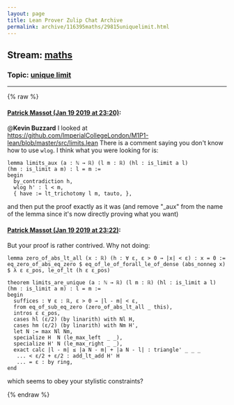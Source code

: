 ```yaml
---
layout: page
title: Lean Prover Zulip Chat Archive 
permalink: archive/116395maths/29815uniquelimit.html
---
```


## Stream: [maths](index.html)
### Topic: [unique limit](29815uniquelimit.html)

---


{% raw %}
#### [ Patrick Massot (Jan 19 2019 at 23:20)](https://leanprover.zulipchat.com/#narrow/stream/116395-maths/topic/unique%20limit/near/156454309):
@**Kevin Buzzard** I looked at https://github.com/ImperialCollegeLondon/M1P1-lean/blob/master/src/limits.lean There is a comment saying you don't know how to use `wlog`. I think what you were looking for is:
```lean
lemma limits_aux (a : ℕ → ℝ) (l m : ℝ) (hl : is_limit a l)
(hm : is_limit a m) : l = m :=
begin
  by_contradiction h,
  wlog h' : l < m,
  { have := lt_trichotomy l m, tauto, },
```
and then put the proof exactly as it was (and remove "_aux" from the name of the lemma since it's now directly proving what you want)

#### [ Patrick Massot (Jan 19 2019 at 23:22)](https://leanprover.zulipchat.com/#narrow/stream/116395-maths/topic/unique%20limit/near/156454331):
But your proof is rather contrived. Why not doing:
```lean
lemma zero_of_abs_lt_all (x : ℝ) (h : ∀ ε, ε > 0 → |x| < ε) : x = 0 :=
eq_zero_of_abs_eq_zero $ eq_of_le_of_forall_le_of_dense (abs_nonneg x) $ λ ε ε_pos, le_of_lt (h ε ε_pos)

theorem limits_are_unique (a : ℕ → ℝ) (l m : ℝ) (hl : is_limit a l)
(hm : is_limit a m) : l = m :=
begin
  suffices : ∀ ε : ℝ, ε > 0 → |l - m| < ε,
  from eq_of_sub_eq_zero (zero_of_abs_lt_all _ this),
  intros ε ε_pos,
  cases hl (ε/2) (by linarith) with Nl H,
  cases hm (ε/2) (by linarith) with Nm H',
  let N := max Nl Nm,
  specialize H  N (le_max_left  _ _),
  specialize H' N (le_max_right _ _),
  exact calc |l - m| ≤ |a N - m| + |a N - l| : triangle' _ _ _
   ... < ε/2 + ε/2 : add_lt_add H' H
   ... = ε : by ring,
end
```
which seems to obey your stylistic constraints?


{% endraw %}
